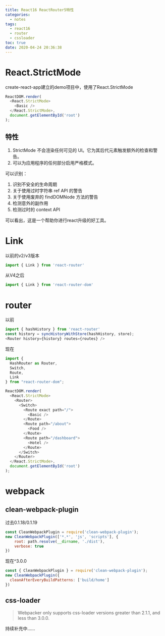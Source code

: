 ```yaml
---
title: React16 ReactRouter5特性
categories:
  - notes
tags:
  - react16
  - router
  - cssloader
toc: true
date: 2020-04-24 20:36:38
---
```



<!-- more -->

# React.StrictMode

create-react-app建立的demo项目中，使用了React.StrictMode

```js
ReactDOM.render(
  <React.StrictMode>
    <Basic />
  </React.StrictMode>,
  document.getElementById('root')
);
```

## 特性
1. StrictMode 不会渲染任何可见的 UI。它为其后代元素触发额外的检查和警告。
2. 可以为应用程序的任何部分启用严格模式。

可以识别：
1. 识别不安全的生命周期
2. 关于使用过时字符串 ref API 的警告
3. 关于使用废弃的 findDOMNode 方法的警告
4. 检测意外的副作用
5. 检测过时的 context API

可以看出，这是一个帮助你进行react升级的好工具。

# Link 
以前的v2/v3版本
```js
import { Link } from 'react-router'
```
从V4之后
```js
import { Link } from 'react-router-dom'
```

# router
以前
```js
import { hashHistory } from 'react-router'
const history = syncHistoryWithStore(hashHistory, store);
<Router history={history} routes={routes} />
```

现在
```js
import {
  HashRouter as Router,
  Switch,
  Route,
  Link
} from "react-router-dom";

ReactDOM.render(
  <React.StrictMode>
    <Router>
      <Switch>
        <Route exact path="/">
          <Basic />
        </Route>
        <Route path="/about">
          <Food />
        </Route>
        <Route path="/dashboard">
          <Hotel />
        </Route>
      </Switch>
    </Router>
  </React.StrictMode>,
  document.getElementById('root')
);
```

# webpack

## clean-webpack-plugin
过去0.1.18/0.1.19
```js
const CleanWebpackPlugin = require('clean-webpack-plugin');
new CleanWebpackPlugin(['*.*', 'js', 'scripts'], {
    root: path.resolve(__dirname, './dist'),
    verbose: true
})
```

现在^3.0.0
```js
const { CleanWebpackPlugin } = require('clean-webpack-plugin');
new CleanWebpackPlugin({
  cleanAfterEveryBuildPatterns: ['build/home']
})
```

## css-loader

> Webpacker only supports css-loader versions greater than 2.1.1, and less than 3.0.0.


持续补充中……